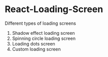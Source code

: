 # React-Loading-Screen

Different types of loading screens

1. Shadow effect loading screen
2. Spinning circle loading screen
3. Loading dots screen
4. Custom loading screen
